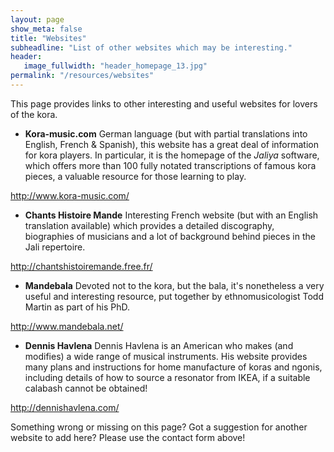 ```yaml
---
layout: page
show_meta: false
title: "Websites"
subheadline: "List of other websites which may be interesting."
header:
   image_fullwidth: "header_homepage_13.jpg"
permalink: "/resources/websites"
---
```

This page provides links to other interesting and useful websites for lovers of the kora.

* **Kora-music.com**
German language (but with partial translations into English, French & Spanish), this website has a great deal of information 
for kora players. In particular, it is the homepage of the *Jaliya* software, which offers more than 100 fully notated 
transcriptions of famous kora pieces, a valuable resource for those learning to play.

<http://www.kora-music.com/>

* **Chants Histoire Mande**
Interesting French website (but with an English translation available) which provides a detailed discography, biographies of musicians and a lot of background behind pieces in the Jali repertoire.

<http://chantshistoiremande.free.fr/>

* **Mandebala**
Devoted not to the kora, but the bala, it's nonetheless a very useful and interesting resource, put together by ethnomusicologist Todd Martin as part of his PhD.

<http://www.mandebala.net/>

* **Dennis Havlena**
Dennis Havlena is an American who makes (and modifies) a wide range of musical instruments. His website provides many plans and instructions for home manufacture of koras and ngonis, including details of how to source a resonator from IKEA, if a suitable calabash cannot be obtained! 

<http://dennishavlena.com/>

Something wrong or missing on this page? Got a suggestion for another website to add here? Please use the contact form above!
